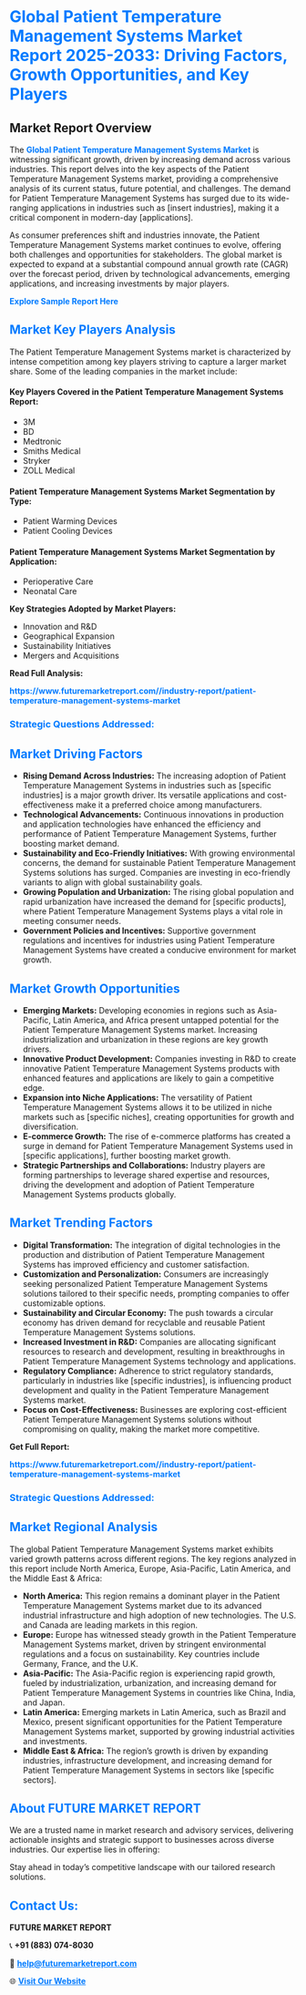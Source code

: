 <h1 style="color: #007BFF;">Global Patient Temperature Management Systems Market Report 2025-2033: Driving Factors, Growth Opportunities, and Key Players</h1>

<section id="overview">
<h2>Market Report Overview</h2>
<p>The <a href="https://www.futuremarketreport.com//industry-report/patient-temperature-management-systems-market" style="color: #007BFF; text-decoration: none;"><strong>Global Patient Temperature Management Systems Market</strong></a> is witnessing significant growth, driven by increasing demand across various industries. This report delves into the key aspects of the Patient Temperature Management Systems market, providing a comprehensive analysis of its current status, future potential, and challenges. The demand for Patient Temperature Management Systems has surged due to its wide-ranging applications in industries such as [insert industries], making it a critical component in modern-day [applications].</p>
<p>As consumer preferences shift and industries innovate, the Patient Temperature Management Systems market continues to evolve, offering both challenges and opportunities for stakeholders. The global market is expected to expand at a substantial compound annual growth rate (CAGR) over the forecast period, driven by technological advancements, emerging applications, and increasing investments by major players.</p>
</section>

<section id="overview">
<p><a href="https://www.futuremarketreport.com//request-sample/reportId=50894" style="color: #007BFF; text-decoration: none;"><strong>Explore Sample Report Here</strong></a></p>
</section>

<section id="key-players">
<h2 style="color: #007BFF;">Market Key Players Analysis</h2>
<p>The Patient Temperature Management Systems market is characterized by intense competition among key players striving to capture a larger market share. Some of the leading companies in the market include:</p>
<h4>Key Players Covered in the Patient Temperature Management Systems Report:</h4>
<ul><li>3M</li><li>BD</li><li>Medtronic</li><li>Smiths Medical</li><li>Stryker</li><li>ZOLL Medical</li></ul>
<h4>Patient Temperature Management Systems Market Segmentation by Type:</h4>
<ul><li>Patient Warming Devices</li><li>Patient Cooling Devices</li></ul>

<h4>Patient Temperature Management Systems Market Segmentation by Application:</h4>
<ul><li>Perioperative Care</li><li>Neonatal Care</li></ul>
<p><strong>Key Strategies Adopted by Market Players:</strong></p>
<ul>
<li>Innovation and R&D</li>
<li>Geographical Expansion</li>
<li>Sustainability Initiatives</li>
<li>Mergers and Acquisitions</li>
</ul>
</section>

<section>
<p><strong>Read Full Analysis: </strong></p><a href="https://www.futuremarketreport.com//industry-report/patient-temperature-management-systems-market" style="color: #007BFF; text-decoration: none;"><strong>https://www.futuremarketreport.com//industry-report/patient-temperature-management-systems-market</strong></a>
<h3 style="color: #007BFF;">Strategic Questions Addressed:</h3>
</section>

<section id="driving-factors">
<h2 style="color: #007BFF;">Market Driving Factors</h2>
<ul>
<li><strong>Rising Demand Across Industries:</strong> The increasing adoption of Patient Temperature Management Systems in industries such as [specific industries] is a major growth driver. Its versatile applications and cost-effectiveness make it a preferred choice among manufacturers.</li>
<li><strong>Technological Advancements:</strong> Continuous innovations in production and application technologies have enhanced the efficiency and performance of Patient Temperature Management Systems, further boosting market demand.</li>
<li><strong>Sustainability and Eco-Friendly Initiatives:</strong> With growing environmental concerns, the demand for sustainable Patient Temperature Management Systems solutions has surged. Companies are investing in eco-friendly variants to align with global sustainability goals.</li>
<li><strong>Growing Population and Urbanization:</strong> The rising global population and rapid urbanization have increased the demand for [specific products], where Patient Temperature Management Systems plays a vital role in meeting consumer needs.</li>
<li><strong>Government Policies and Incentives:</strong> Supportive government regulations and incentives for industries using Patient Temperature Management Systems have created a conducive environment for market growth.</li>
</ul>
</section>

<section id="growth-opportunities">
<h2 style="color: #007BFF;">Market Growth Opportunities</h2>
<ul>
<li><strong>Emerging Markets:</strong> Developing economies in regions such as Asia-Pacific, Latin America, and Africa present untapped potential for the Patient Temperature Management Systems market. Increasing industrialization and urbanization in these regions are key growth drivers.</li>
<li><strong>Innovative Product Development:</strong> Companies investing in R&D to create innovative Patient Temperature Management Systems products with enhanced features and applications are likely to gain a competitive edge.</li>
<li><strong>Expansion into Niche Applications:</strong> The versatility of Patient Temperature Management Systems allows it to be utilized in niche markets such as [specific niches], creating opportunities for growth and diversification.</li>
<li><strong>E-commerce Growth:</strong> The rise of e-commerce platforms has created a surge in demand for Patient Temperature Management Systems used in [specific applications], further boosting market growth.</li>
<li><strong>Strategic Partnerships and Collaborations:</strong> Industry players are forming partnerships to leverage shared expertise and resources, driving the development and adoption of Patient Temperature Management Systems products globally.</li>
</ul>
</section>

<section id="trending-factors">
<h2 style="color: #007BFF;">Market Trending Factors</h2>
<ul>
<li><strong>Digital Transformation:</strong> The integration of digital technologies in the production and distribution of Patient Temperature Management Systems has improved efficiency and customer satisfaction.</li>
<li><strong>Customization and Personalization:</strong> Consumers are increasingly seeking personalized Patient Temperature Management Systems solutions tailored to their specific needs, prompting companies to offer customizable options.</li>
<li><strong>Sustainability and Circular Economy:</strong> The push towards a circular economy has driven demand for recyclable and reusable Patient Temperature Management Systems solutions.</li>
<li><strong>Increased Investment in R&D:</strong> Companies are allocating significant resources to research and development, resulting in breakthroughs in Patient Temperature Management Systems technology and applications.</li>
<li><strong>Regulatory Compliance:</strong> Adherence to strict regulatory standards, particularly in industries like [specific industries], is influencing product development and quality in the Patient Temperature Management Systems market.</li>
<li><strong>Focus on Cost-Effectiveness:</strong> Businesses are exploring cost-efficient Patient Temperature Management Systems solutions without compromising on quality, making the market more competitive.</li>
</ul>
</section>

<section>
<p><strong>Get Full Report: </strong></p><a href="https://www.futuremarketreport.com//industry-report/patient-temperature-management-systems-market" style="color: #007BFF; text-decoration: none;"><strong>https://www.futuremarketreport.com//industry-report/patient-temperature-management-systems-market</strong></a>
<h3 style="color: #007BFF;">Strategic Questions Addressed:</h3>
</section>


<section id="regional-analysis">
<h2 style="color: #007BFF;">Market Regional Analysis</h2>
<p>The global Patient Temperature Management Systems market exhibits varied growth patterns across different regions. The key regions analyzed in this report include North America, Europe, Asia-Pacific, Latin America, and the Middle East & Africa:</p>
<ul>
<li><strong>North America:</strong> This region remains a dominant player in the Patient Temperature Management Systems market due to its advanced industrial infrastructure and high adoption of new technologies. The U.S. and Canada are leading markets in this region.</li>
<li><strong>Europe:</strong> Europe has witnessed steady growth in the Patient Temperature Management Systems market, driven by stringent environmental regulations and a focus on sustainability. Key countries include Germany, France, and the U.K.</li>
<li><strong>Asia-Pacific:</strong> The Asia-Pacific region is experiencing rapid growth, fueled by industrialization, urbanization, and increasing demand for Patient Temperature Management Systems in countries like China, India, and Japan.</li>
<li><strong>Latin America:</strong> Emerging markets in Latin America, such as Brazil and Mexico, present significant opportunities for the Patient Temperature Management Systems market, supported by growing industrial activities and investments.</li>
<li><strong>Middle East & Africa:</strong> The region’s growth is driven by expanding industries, infrastructure development, and increasing demand for Patient Temperature Management Systems in sectors like [specific sectors].</li>
</ul>
</section>

<footer>
<h2 style="color: #007BFF;">About FUTURE MARKET REPORT</h2>
<p>We are a trusted name in market research and advisory services, delivering actionable insights and strategic support to businesses across diverse industries. Our expertise lies in offering:</p>

<p>Stay ahead in today’s competitive landscape with our tailored research solutions.</p>

<h2 style="color: #007BFF;">Contact Us:</h2>
<p><strong>FUTURE MARKET REPORT</strong></p>
<p>📞 <strong>+91 (883) 074-8030</strong></p>
<p>📧 <strong><a href="mailto:help@futuremarketreport.com" style="color: #007BFF;">help@futuremarketreport.com</a></strong></p>
<p>🌐 <strong><a href="https://www.futuremarketreport.com/" style="color: #007BFF;">Visit Our Website</a></strong></p>
</footer>